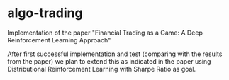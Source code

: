 # algo-trading
Implementation of the paper "Financial Trading as a Game: A Deep Reinforcement Learning Approach"

After first successful implementation and test (comparing with the results from the paper) we plan to extend this as indicated in the paper using Distributional Reinforcement Learning with Sharpe Ratio as goal.
